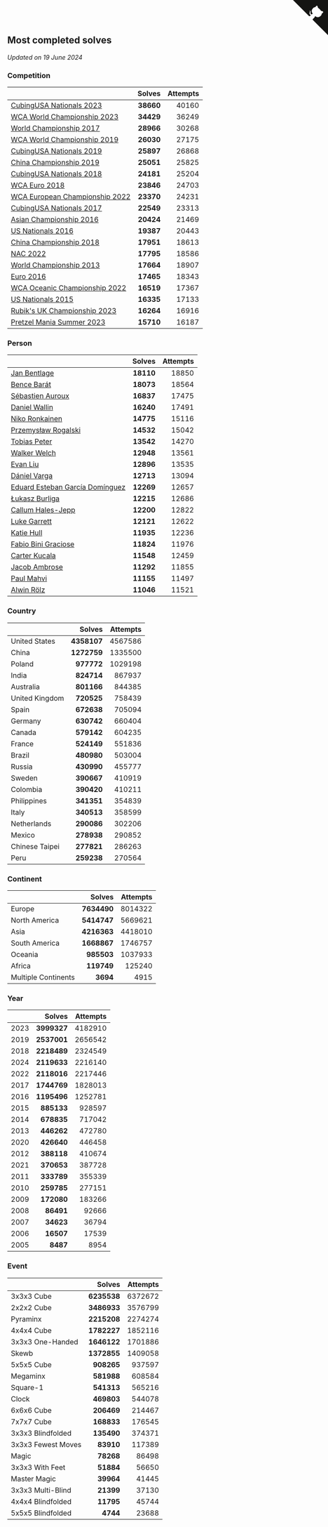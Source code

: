 ## Most completed solves

*Updated on 19 June 2024*


### Competition

|  | Solves | Attempts |
| :--- | ---: | ---: |
| [CubingUSA Nationals 2023](https://www.worldcubeassociation.org/competitions/CubingUSANationals2023) | **38660** | 40160 |
| [WCA World Championship 2023](https://www.worldcubeassociation.org/competitions/WC2023) | **34429** | 36249 |
| [World Championship 2017](https://www.worldcubeassociation.org/competitions/WC2017) | **28966** | 30268 |
| [WCA World Championship 2019](https://www.worldcubeassociation.org/competitions/WC2019) | **26030** | 27175 |
| [CubingUSA Nationals 2019](https://www.worldcubeassociation.org/competitions/CubingUSANationals2019) | **25897** | 26868 |
| [China Championship 2019](https://www.worldcubeassociation.org/competitions/ChinaChampionship2019) | **25051** | 25825 |
| [CubingUSA Nationals 2018](https://www.worldcubeassociation.org/competitions/CubingUSANationals2018) | **24181** | 25204 |
| [WCA Euro 2018](https://www.worldcubeassociation.org/competitions/Euro2018) | **23846** | 24703 |
| [WCA European Championship 2022](https://www.worldcubeassociation.org/competitions/Euro2022) | **23370** | 24231 |
| [CubingUSA Nationals 2017](https://www.worldcubeassociation.org/competitions/CubingUSANationals2017) | **22549** | 23313 |
| [Asian Championship 2016](https://www.worldcubeassociation.org/competitions/AsianChampionship2016) | **20424** | 21469 |
| [US Nationals 2016](https://www.worldcubeassociation.org/competitions/USNationals2016) | **19387** | 20443 |
| [China Championship 2018](https://www.worldcubeassociation.org/competitions/ChinaChampionship2018) | **17951** | 18613 |
| [NAC 2022](https://www.worldcubeassociation.org/competitions/NAC2022) | **17795** | 18586 |
| [World Championship 2013](https://www.worldcubeassociation.org/competitions/WC2013) | **17664** | 18907 |
| [Euro 2016](https://www.worldcubeassociation.org/competitions/Euro2016) | **17465** | 18343 |
| [WCA Oceanic Championship 2022](https://www.worldcubeassociation.org/competitions/OC2022) | **16519** | 17367 |
| [US Nationals 2015](https://www.worldcubeassociation.org/competitions/USNationals2015) | **16335** | 17133 |
| [Rubik's UK Championship 2023](https://www.worldcubeassociation.org/competitions/RubiksUKChampionship2023) | **16264** | 16916 |
| [Pretzel Mania Summer 2023](https://www.worldcubeassociation.org/competitions/PretzelManiaSummer2023) | **15710** | 16187 |

### Person

|  | Solves | Attempts |
| :--- | ---: | ---: |
| [Jan Bentlage](https://www.worldcubeassociation.org/persons/2010BENT01) | **18110** | 18850 |
| [Bence Barát](https://www.worldcubeassociation.org/persons/2008BARA01) | **18073** | 18564 |
| [Sébastien Auroux](https://www.worldcubeassociation.org/persons/2008AURO01) | **16837** | 17475 |
| [Daniel Wallin](https://www.worldcubeassociation.org/persons/2013WALL03) | **16240** | 17491 |
| [Niko Ronkainen](https://www.worldcubeassociation.org/persons/2010RONK01) | **14775** | 15116 |
| [Przemysław Rogalski](https://www.worldcubeassociation.org/persons/2013ROGA02) | **14532** | 15042 |
| [Tobias Peter](https://www.worldcubeassociation.org/persons/2014PETE03) | **13542** | 14270 |
| [Walker Welch](https://www.worldcubeassociation.org/persons/2011WELC01) | **12948** | 13561 |
| [Evan Liu](https://www.worldcubeassociation.org/persons/2009LIUE01) | **12896** | 13535 |
| [Dániel Varga](https://www.worldcubeassociation.org/persons/2008VARG01) | **12713** | 13094 |
| [Eduard Esteban García Domínguez](https://www.worldcubeassociation.org/persons/2011EDUA01) | **12269** | 12657 |
| [Łukasz Burliga](https://www.worldcubeassociation.org/persons/2013BURL01) | **12215** | 12686 |
| [Callum Hales-Jepp](https://www.worldcubeassociation.org/persons/2012HALE01) | **12200** | 12822 |
| [Luke Garrett](https://www.worldcubeassociation.org/persons/2017GARR05) | **12121** | 12622 |
| [Katie Hull](https://www.worldcubeassociation.org/persons/2010HULL01) | **11935** | 12236 |
| [Fabio Bini Graciose](https://www.worldcubeassociation.org/persons/2010GRAC02) | **11824** | 11976 |
| [Carter Kucala](https://www.worldcubeassociation.org/persons/2015KUCA01) | **11548** | 12459 |
| [Jacob Ambrose](https://www.worldcubeassociation.org/persons/2010AMBR01) | **11292** | 11855 |
| [Paul Mahvi](https://www.worldcubeassociation.org/persons/2012MAHV01) | **11155** | 11497 |
| [Alwin Rölz](https://www.worldcubeassociation.org/persons/2016ROLZ01) | **11046** | 11521 |

### Country

|  | Solves | Attempts |
| :--- | ---: | ---: |
| United States | **4358107** | 4567586 |
| China | **1272759** | 1335500 |
| Poland | **977772** | 1029198 |
| India | **824714** | 867937 |
| Australia | **801166** | 844385 |
| United Kingdom | **720525** | 758439 |
| Spain | **672638** | 705094 |
| Germany | **630742** | 660404 |
| Canada | **579142** | 604235 |
| France | **524149** | 551836 |
| Brazil | **480980** | 503004 |
| Russia | **430990** | 455777 |
| Sweden | **390667** | 410919 |
| Colombia | **390420** | 410211 |
| Philippines | **341351** | 354839 |
| Italy | **340513** | 358599 |
| Netherlands | **290086** | 302206 |
| Mexico | **278938** | 290852 |
| Chinese Taipei | **277821** | 286263 |
| Peru | **259238** | 270564 |

### Continent

|  | Solves | Attempts |
| :--- | ---: | ---: |
| Europe | **7634490** | 8014322 |
| North America | **5414747** | 5669621 |
| Asia | **4216363** | 4418010 |
| South America | **1668867** | 1746757 |
| Oceania | **985503** | 1037933 |
| Africa | **119749** | 125240 |
| Multiple Continents | **3694** | 4915 |

### Year

|  | Solves | Attempts |
| :--- | ---: | ---: |
| 2023 | **3999327** | 4182910 |
| 2019 | **2537001** | 2656542 |
| 2018 | **2218489** | 2324549 |
| 2024 | **2119633** | 2216140 |
| 2022 | **2118016** | 2217446 |
| 2017 | **1744769** | 1828013 |
| 2016 | **1195496** | 1252781 |
| 2015 | **885133** | 928597 |
| 2014 | **678835** | 717042 |
| 2013 | **446262** | 472780 |
| 2020 | **426640** | 446458 |
| 2012 | **388118** | 410674 |
| 2021 | **370653** | 387728 |
| 2011 | **333789** | 355339 |
| 2010 | **259785** | 277151 |
| 2009 | **172080** | 183266 |
| 2008 | **86491** | 92666 |
| 2007 | **34623** | 36794 |
| 2006 | **16507** | 17539 |
| 2005 | **8487** | 8954 |

### Event

|  | Solves | Attempts |
| :--- | ---: | ---: |
| 3x3x3 Cube | **6235538** | 6372672 |
| 2x2x2 Cube | **3486933** | 3576799 |
| Pyraminx | **2215208** | 2274274 |
| 4x4x4 Cube | **1782227** | 1852116 |
| 3x3x3 One-Handed | **1646122** | 1701886 |
| Skewb | **1372855** | 1409058 |
| 5x5x5 Cube | **908265** | 937597 |
| Megaminx | **581988** | 608584 |
| Square-1 | **541313** | 565216 |
| Clock | **469803** | 544078 |
| 6x6x6 Cube | **206469** | 214467 |
| 7x7x7 Cube | **168833** | 176545 |
| 3x3x3 Blindfolded | **135490** | 374371 |
| 3x3x3 Fewest Moves | **83910** | 117389 |
| Magic | **78268** | 86498 |
| 3x3x3 With Feet | **51884** | 56650 |
| Master Magic | **39964** | 41445 |
| 3x3x3 Multi-Blind | **21399** | 37130 |
| 4x4x4 Blindfolded | **11795** | 45744 |
| 5x5x5 Blindfolded | **4744** | 23688 |


<a href="https://github.com/jonatanklosko/wca_statistics" class="github-corner" aria-label="View source on Github"><svg width="80" height="80" viewBox="0 0 250 250" style="fill:#151513; color:#fff; position: absolute; top: 0; border: 0; right: 0;" aria-hidden="true"><path d="M0,0 L115,115 L130,115 L142,142 L250,250 L250,0 Z"></path><path d="M128.3,109.0 C113.8,99.7 119.0,89.6 119.0,89.6 C122.0,82.7 120.5,78.6 120.5,78.6 C119.2,72.0 123.4,76.3 123.4,76.3 C127.3,80.9 125.5,87.3 125.5,87.3 C122.9,97.6 130.6,101.9 134.4,103.2" fill="currentColor" style="transform-origin: 130px 106px;" class="octo-arm"></path><path d="M115.0,115.0 C114.9,115.1 118.7,116.5 119.8,115.4 L133.7,101.6 C136.9,99.2 139.9,98.4 142.2,98.6 C133.8,88.0 127.5,74.4 143.8,58.0 C148.5,53.4 154.0,51.2 159.7,51.0 C160.3,49.4 163.2,43.6 171.4,40.1 C171.4,40.1 176.1,42.5 178.8,56.2 C183.1,58.6 187.2,61.8 190.9,65.4 C194.5,69.0 197.7,73.2 200.1,77.6 C213.8,80.2 216.3,84.9 216.3,84.9 C212.7,93.1 206.9,96.0 205.4,96.6 C205.1,102.4 203.0,107.8 198.3,112.5 C181.9,128.9 168.3,122.5 157.7,114.1 C157.9,116.9 156.7,120.9 152.7,124.9 L141.0,136.5 C139.8,137.7 141.6,141.9 141.8,141.8 Z" fill="currentColor" class="octo-body"></path></svg></a><style>.github-corner:hover .octo-arm{animation:octocat-wave 560ms ease-in-out}@keyframes octocat-wave{0%,100%{transform:rotate(0)}20%,60%{transform:rotate(-25deg)}40%,80%{transform:rotate(10deg)}}@media (max-width:500px){.github-corner:hover .octo-arm{animation:none}.github-corner .octo-arm{animation:octocat-wave 560ms ease-in-out}}</style>
